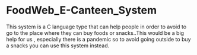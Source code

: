 # FoodWeb_E-Canteen_System
This system is a C language type that can help people in order to avoid to go to the place where they can buy foods or snacks..This would be a big help for us , especially there is a pandemic so to avoid going outside to buy a snacks you can use this system instead.
